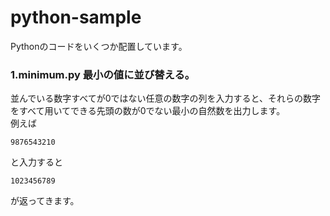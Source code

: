 # python-sample
Pythonのコードをいくつか配置しています。
### 1.minimum.py 最小の値に並び替える。  
   並んでいる数字すべてが0ではない任意の数字の列を入力すると、それらの数字をすべて用いてできる先頭の数が0でない最小の自然数を出力します。  
   例えば
   ```
   9876543210
   ```
   と入力すると
   ```
   1023456789
   ```
   が返ってきます。
